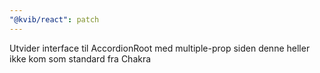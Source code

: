 ```yaml
---
"@kvib/react": patch
---
```


Utvider interface til AccordionRoot med multiple-prop siden denne heller ikke kom som standard fra Chakra

